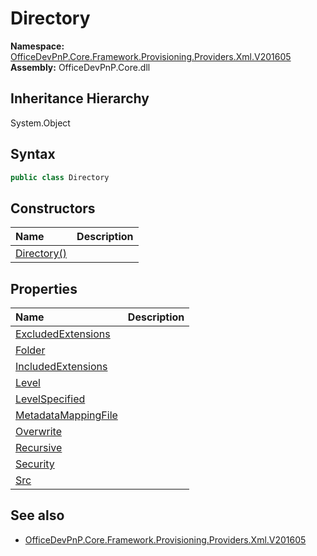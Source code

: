 # Directory
  

**Namespace:** [OfficeDevPnP.Core.Framework.Provisioning.Providers.Xml.V201605](OfficeDevPnP.Core.Framework.Provisioning.Providers.Xml.V201605.md)  
**Assembly:** OfficeDevPnP.Core.dll  
## Inheritance Hierarchy
System.Object  


## Syntax
```C#
public class Directory
```
## Constructors
|**Name**|**Description**|
|:-----|:-----|
| [Directory()](OfficeDevPnP.Core.Framework.Provisioning.Providers.Xml.V201605.Directory.ctor1.md) | 
## Properties
|**Name**|**Description**|
|:-----|:-----|
| [ExcludedExtensions](OfficeDevPnP.Core.Framework.Provisioning.Providers.Xml.V201605.Directory.ExcludedExtensions.md) | 
| [Folder](OfficeDevPnP.Core.Framework.Provisioning.Providers.Xml.V201605.Directory.Folder.md) | 
| [IncludedExtensions](OfficeDevPnP.Core.Framework.Provisioning.Providers.Xml.V201605.Directory.IncludedExtensions.md) | 
| [Level](OfficeDevPnP.Core.Framework.Provisioning.Providers.Xml.V201605.Directory.Level.md) | 
| [LevelSpecified](OfficeDevPnP.Core.Framework.Provisioning.Providers.Xml.V201605.Directory.LevelSpecified.md) | 
| [MetadataMappingFile](OfficeDevPnP.Core.Framework.Provisioning.Providers.Xml.V201605.Directory.MetadataMappingFile.md) | 
| [Overwrite](OfficeDevPnP.Core.Framework.Provisioning.Providers.Xml.V201605.Directory.Overwrite.md) | 
| [Recursive](OfficeDevPnP.Core.Framework.Provisioning.Providers.Xml.V201605.Directory.Recursive.md) | 
| [Security](OfficeDevPnP.Core.Framework.Provisioning.Providers.Xml.V201605.Directory.Security.md) | 
| [Src](OfficeDevPnP.Core.Framework.Provisioning.Providers.Xml.V201605.Directory.Src.md) | 
## See also
- [OfficeDevPnP.Core.Framework.Provisioning.Providers.Xml.V201605](OfficeDevPnP.Core.Framework.Provisioning.Providers.Xml.V201605.md)
